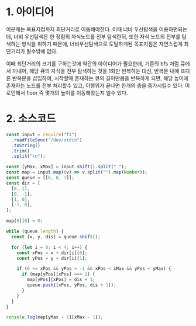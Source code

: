 # 1. 아이디어

이문제는 목표지점까지 최단거리로 이동해야한다. 이때 너비 우선탐색을 이용하면되는데, 너비 우선탐색은 한 정점의 자식노드를 전부 탐색한뒤, 또한 자식 노드의 전부를 탐색하는 방식을 취하기 때문에, 너비우선탐색으로 도달하게된 목표지점은 자연스럽게 최단거리가 될수밖에 없다.

이때 최단거리의 크기를 구하는것에 약간의 아이디어가 필요한데, 기존의 bfs 처럼 큐에서 꺼내어, 해당 큐의 자식을 전부 탐색하는 것을 1회만 반복하는 대신, 반복문 내에 또다른 반복문을 삽입하여, 시작할때 존재하는 큐의 길이만큼을 반복하게 되면, 해당 높이에 존재하는 노드를 전부 처리할수 있고, 이행위가 끝나면 한개의 층을 증가시킬수 있다. 이로인해서 floor 즉 몇개의 높이를 이동해왔는지 알수 있다.

# 2. 소스코드

```javascript
const input = require("fs")
  .readFileSync("/dev/stdin")
  .toString()
  .trim()
  .split("\n");

const [yMax, xMax] = input.shift().split(" ");
const map = input.map((v) => v.split("").map(Number));
const queue = [[0, 0, 1]];
const dir = [
  [0, 1],
  [0, -1],
  [1, 0],
  [-1, 0],
];

map[0][0] = 0;

while (queue.length) {
  const [x, y, dis] = queue.shift();

  for (let i = 0; i < 4; i++) {
    const xPos = x + dir[i][0];
    const yPos = y + dir[i][1];

    if (0 <= xPos && yPos > -1 && xPos < xMax && yPos < yMax) {
      if (map[yPos][xPos] === 1) {
        map[yPos][xPos] = dis + 1;
        queue.push([xPos, yPos, dis + 1]);
      }
    }
  }
}

console.log(map[yMax - 1][xMax - 1]);
```
